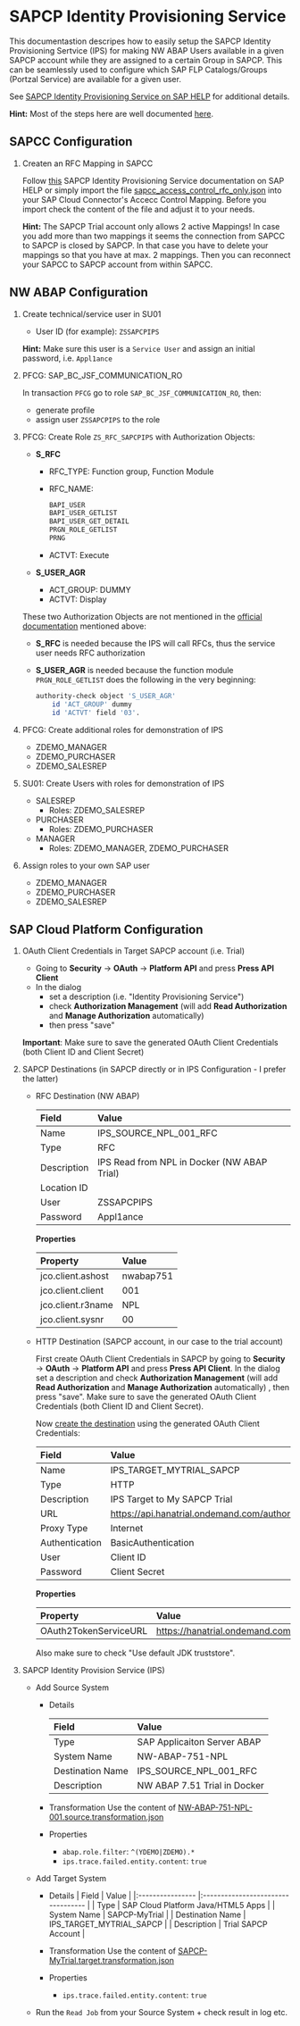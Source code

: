 # SAPCP Identity Provisioning Service

This documentastion descripes how to easily setup the SAPCP Identity Provisioning Sertvice (IPS) for making
NW ABAP Users available in a given SAPCP account while they are assigned to a certain Group in SAPCP. This can be seamlessly used to configure which SAP FLP Catalogs/Groups (Portzal Service) are available for a given user.

See [SAPCP Identity Provisioning Service on SAP HELP](https://help.sap.com/viewer/p/IDENTITY_PROVISIONING) for additional details.

**Hint:** Most of the steps here are well documented [here](https://help.sap.com/viewer/f48e822d6d484fa5ade7dda78b64d9f5/Cloud/en-US/5235087c8a6e4860aac36a8c3675fb9d.html).

## SAPCC Configuration

1. Createn an RFC Mapping in SAPCC

     Follow [this](https://help.sap.com/viewer/f48e822d6d484fa5ade7dda78b64d9f5/Cloud/en-US/5235087c8a6e4860aac36a8c3675fb9d.html) SAPCP Identity Provisioning Service documentation on SAP HELP or simply import the file [sapcc_access_control_rfc_only.json](./sapcc_access_control_rfc_only.json) into your SAP Cloud Connector's Accecc Control Mapping. Before you import check the content of the file and adjust it to your needs.

    **Hint:** The SAPCP Trial account only allows 2 active Mappings! In case you add more than two mappings it seems the connection from SAPCC to SAPCP is closed by SAPCP. In that case you have to delete your mappings so that you have at max. 2 mappings. Then you can reconnect your SAPCC to SAPCP account from within SAPCC.

## NW ABAP Configuration

1. Create technical/service user in SU01

    - User ID (for example): `ZSSAPCPIPS`

    **Hint:** Make sure this user is a `Service User` and assign an initial password, i.e. `Appl1ance`

1. PFCG: SAP_BC_JSF_COMMUNICATION_RO

    In transaction `PFCG` go to role `SAP_BC_JSF_COMMUNICATION_RO`, then:

    - generate profile
    - assign user `ZSSAPCPIPS` to the role

1. PFCG: Create Role `ZS_RFC_SAPCPIPS` with Authorization Objects:

    - **S_RFC**
      - RFC_TYPE: Function group, Function Module
      - RFC_NAME:

          ```sh
          BAPI_USER
          BAPI_USER_GETLIST
          BAPI_USER_GET_DETAIL
          PRGN_ROLE_GETLIST
          PRNG
          ```
      - ACTVT: Execute

    - **S_USER_AGR**
      - ACT_GROUP: DUMMY
      - ACTVT: Display

    These two Authorization Objects are not mentioned in the [official documentation](https://help.sap.com/viewer/f48e822d6d484fa5ade7dda78b64d9f5/Cloud/en-US/5235087c8a6e4860aac36a8c3675fb9d.html) mentioned above:

    - **S_RFC** is needed because the IPS will call RFCs, thus the service user needs RFC authorization

    - **S_USER_AGR** is needed because the function module `PRGN_ROLE_GETLIST` does the following in the very beginning:

        ```sh
        authority-check object 'S_USER_AGR'
            id 'ACT_GROUP' dummy
            id 'ACTVT' field '03'.
        ```

1. PFCG: Create additional roles for demonstration of IPS
    - ZDEMO_MANAGER
    - ZDEMO_PURCHASER
    - ZDEMO_SALESREP

1. SU01: Create Users with roles for demonstration of IPS
    - SALESREP
      - Roles: ZDEMO_SALESREP
    - PURCHASER
      - Roles: ZDEMO_PURCHASER
    - MANAGER
      - Roles: ZDEMO_MANAGER, ZDEMO_PURCHASER

1. Assign roles to your own SAP user
    - ZDEMO_MANAGER
    - ZDEMO_PURCHASER
    - ZDEMO_SALESREP

## SAP Cloud Platform Configuration

1. OAuth Client Credentials in Target SAPCP account (i.e. Trial)

    - Going to **Security** -> **OAuth** -> **Platform API** and press **Press API Client**
    - In the dialog
      - set a description (i.e. "Identity Provisioning Service")
      - check **Authorization Management** (will add **Read Authorization** and **Manage Authorization** automatically)
      - then press "save"

    **Important**: Make sure to save the generated OAuth Client Credentials (both Client ID and Client Secret)

1. SAPCP Destinations (in SAPCP directly or in IPS Configuration - I prefer the latter)

    - RFC Destination (NW ABAP)

      | Field          | Value                                       |
      |:-------------- |:------------------------------------------- |
      | Name           | IPS_SOURCE_NPL_001_RFC                      |
      | Type           | RFC                                         |
      | Description    | IPS Read from NPL in Docker (NW ABAP Trial) |
      | Location ID    |                                             |
      | User           | ZSSAPCPIPS                                  |
      | Password       | Appl1ance                                   |

      **Properties**

      | Property           | Value     |
      |:-------------------|:----------|
      | jco.client.ashost  | nwabap751 |
      | jco.client.client  | 001       |
      | jco.client.r3name  | NPL       |
      | jco.client.sysnr   | 00        |

    - HTTP Destination (SAPCP account, in our case to the trial account)

      First create OAuth Client Credentials in SAPCP by going to **Security** -> **OAuth** -> **Platform API** and press **Press API Client**. In the dialog set a description and check **Authorization Management** (will add **Read Authorization** and **Manage Authorization** automatically) , then press "save". Make sure to save the generated OAuth Client Credentials (both Client ID and Client Secret).

      Now [create the destination](https://help.sap.com/viewer/f48e822d6d484fa5ade7dda78b64d9f5/Cloud/en-US/dcdf72892190449384ba522fa95b4e8e.html) using the generated OAuth Client Credentials:

      | Field          | Value                                                                     |
      |:-------------- |:------------------------------------------------------------------------- |
      | Name           | IPS_TARGET_MYTRIAL_SAPCP                                                  |
      | Type           | HTTP                                                                      |
      | Description    | IPS Target to My SAPCP Trial                                              |
      | URL            | https://api.hanatrial.ondemand.com/authorization/v1/accounts/p123456trial |
      | Proxy Type     | Internet                                                                  |
      | Authentication | BasicAuthentication                                                       |
      | User           | Client ID                                                                 |
      | Password       | Client Secret                                                             |

      **Properties**

      | Property              | Value                                             |
      |:----------------------|:--------------------------------------------------|
      | OAuth2TokenServiceURL | https://hanatrial.ondemand.com/oauth2/apitoken/v1 |

      Also make sure to check "Use default JDK truststore".

1. SAPCP Identity Provision Service (IPS)

    - Add Source System

      - Details

        | Field            | Value                          |
        |:---------------- |:------------------------------ |
        | Type             | SAP Applicaiton Server ABAP    |
        | System Name      | NW-ABAP-751-NPL                |
        | Destination Name | IPS_SOURCE_NPL_001_RFC         |
        | Description      | NW ABAP 7.51 Trial in Docker   |

      - Transformation
        Use the content of [NW-ABAP-751-NPL-001.source.transformation.json](./NW-ABAP-751-NPL-001.source.transformation.json)

      - Properties
        - `abap.role.filter`: `^(YDEMO|ZDEMO).*`
        - `ips.trace.failed.entity.content`: `true`

    - Add Target System

      - Details
        | Field            | Value                              |
        |:---------------- |:---------------------------------- |
        | Type             | SAP Cloud Platform Java/HTML5 Apps |
        | System Name      | SAPCP-MyTrial                      |
        | Destination Name | IPS_TARGET_MYTRIAL_SAPCP           |
        | Description      | Trial SAPCP Account                |

      - Transformation
        Use the content of [SAPCP-MyTrial.target.transformation.json](./SAPCP-MyTrial.target.transformation.json)

      - Properties
        - `ips.trace.failed.entity.content`: `true`

    - Run the `Read Job` from your Source System + check result in log etc.
